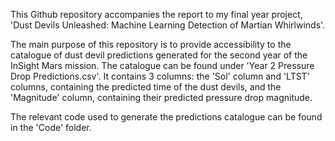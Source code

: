 This Github repository accompanies the report to my final year project, 'Dust Devils Unleashed: Machine Learning Detection of Martian Whirlwinds'.

The main purpose of this repository is to provide accessibility to the catalogue of dust devil predictions generated for the second year of the InSight Mars mission. 
The catalogue can be found under 'Year 2 Pressure Drop Predictions.csv'. It contains 3 columns: the 'Sol' column and 'LTST' columns, containing the predicted time of the dust devils, and the 'Magnitude' column, containing their predicted pressure drop magnitude.

The relevant code used to generate the predictions catalogue can be found in the 'Code' folder.
